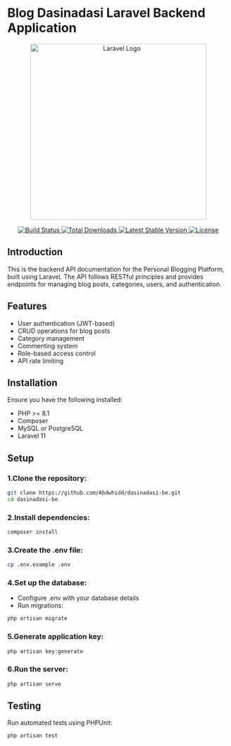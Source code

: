 # Blog Dasinadasi Laravel Backend Application

<p align="center">
    <a href="https://laravel.com" target="_blank">
        <img src="https://raw.githubusercontent.com/laravel/art/master/logo-lockup/5%20SVG/2%20CMYK/1%20Full%20Color/laravel-logolockup-cmyk-red.svg" width="400" alt="Laravel Logo">
    </a>
</p>

<p align="center">
    <a href="https://github.com/laravel/framework/actions">
        <img src="https://github.com/laravel/framework/workflows/tests/badge.svg" alt="Build Status">
    </a>
    <a href="https://packagist.org/packages/laravel/framework">
        <img src="https://img.shields.io/packagist/dt/laravel/framework" alt="Total Downloads">
    </a>
    <a href="https://packagist.org/packages/laravel/framework">
        <img src="https://img.shields.io/packagist/v/laravel/framework" alt="Latest Stable Version">
    </a>
    <a href="https://packagist.org/packages/laravel/framework">
        <img src="https://img.shields.io/packagist/l/laravel/framework" alt="License">
    </a>
</p>

## Introduction

This is the backend API documentation for the Personal Blogging Platform, built using Laravel. The API follows RESTful principles and provides endpoints for managing blog posts, categories, users, and authentication.

## Features
- User authentication (JWT-based)
- CRUD operations for blog posts
- Category management
- Commenting system
- Role-based access control
- API rate limiting

## Installation

Ensure you have the following installed:
- PHP >= 8.1
- Composer
- MySQL or PostgreSQL
- Laravel 11

## Setup

### 1.Clone the repository:
```bash
git clone https://github.com/Abdwhidd/dasinadasi-be.git
cd dasinadasi-be
```
### 2.Install dependencies:
```bash
composer install
```
### 3.Create the .env file:
```bash
cp .env.example .env
```
### 4.Set up the database:
- Configure .env with your database details
- Run migrations:
```bash
php artisan migrate
```
### 5.Generate application key:
```bash
php artisan key:generate
```
### 6.Run the server:
```bash
php artisan serve
```

## Testing
Run automated tests using PHPUnit:
```bash
php artisan test
```
